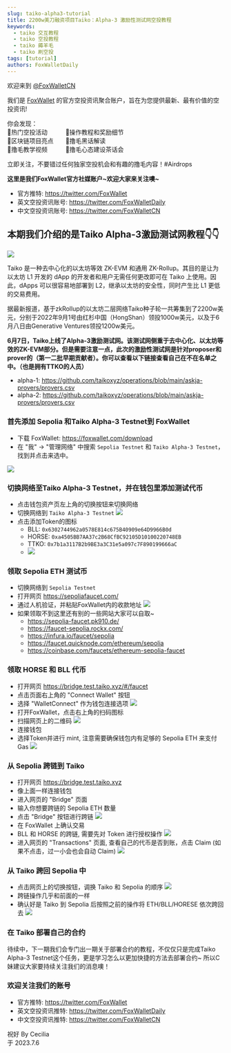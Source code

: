 ```yaml
---
slug: taiko-alpha3-tutorial
title: 2200w美刀融资项目Taiko：Alpha-3 激励性测试网空投教程
keywords:
  - taiko 交互教程
  - taiko 空投教程
  - taiko 薅羊毛
  - taiko 刷空投
tags: [tutorial]
authors: FoxWalletDaily
---
```


欢迎来到 [@FoxWalletCN](https://twitter.com/FoxWalletCN)

我们是 [FoxWallet](https://foxwallet.com) 的官方空投资讯聚合账户，旨在为您提供最新、最有价值的空投资讯! 

你会发现：  
🚀热门空投活动&emsp;&emsp;&emsp;🚀操作教程和奖励细节  
🚀区块链项目亮点&emsp;&emsp;🚀撸毛黑话解读  
🚀撸毛教学视频&emsp;&emsp;&emsp;🚀撸毛心态建设茶话会  

立即关注，不要错过任何独家空投机会和有趣的撸毛内容！#Airdrops

**这里是我们FoxWallet官方社媒账户~欢迎大家来关注噢~**
* 官方推特: https://twitter.com/FoxWallet
* 英文空投资讯账号: https://twitter.com/FoxWalletDaily
* 中文空投资讯账号: https://twitter.com/FoxWalletCN

## 本期我们介绍的是Taiko Alpha-3激励测试网教程👇👇
![](/img/blog/taiko-alpha3-tutorial/1.webp)

Taiko 是一种去中心化的以太坊等效 ZK-EVM 和通用 ZK-Rollup。其目的是让为以太坊 L1 开发的 dApp 的开发者和用户无需任何更改即可在 Taiko 上使用。因此，dApps 可以很容易地部署到 L2，继承以太坊的安全性，同时产生比 L1 更低的交易费用。

据最新报道，基于zkRollup的以太坊二层网络Taiko种子轮一共筹集到了2200w美元，分别于2022年9月1号由红杉中国（HongShan）领投1000w美元，以及于6月八日由Generative Ventures领投1200w美元。

**6月7日，Taiko上线了Alpha-3激励测试网。该测试网侧重于去中心化、以太坊等效的ZK-EVM部分。但是需要注意一点，此次的激励性测试网是针对proposer和prover的（第一二批早期贡献者）。你可以查看以下链接查看自己在不在名单之中。（也是拥有TTKO的人员）**
* alpha-1: https://github.com/taikoxyz/operations/blob/main/askja-provers/provers.csv
* alpha-2: https://github.com/taikoxyz/operations/blob/main/askja-provers/provers.csv

### 首先添加 Sepolia 和Taiko Alpha-3 Testnet到 FoxWallet
* 下载 FoxWallet: https://foxwallet.com/download
* 在 "我" -> "管理网络" 中搜索 `Sepolia Testnet` 和 `Taiko Alpha-3 Testnet`，找到并点击来选中。

![](/img/blog/taiko-alpha3-tutorial/2.webp)

### 切换网络至Taiko Alpha-3 Testnet，并在钱包里添加测试代币
* 点击钱包资产页左上角的切换按钮来切换网络
* 切换网络到 `Taiko Alpha-3 Testnet`
![](/img/blog/taiko-alpha3-tutorial/2-1.webp)
* 点击添加Token的图标
    * BLL: `0x6302744962a0578E814c675B40909e64D9966B0d`
    * HORSE: `0xa4505BB7AA37c2B68CfBC92105D10100220748EB`
    * TTKO: `0x7b1a3117B2b9BE3a3C31e5a097c7F890199666aC`
    * ![](/img/blog/taiko-alpha3-tutorial/3.webp)

### 领取 Sepolia ETH 测试币
* 切换网络到 `Sepolia Testnet`
* 打开网页 https://sepoliafaucet.com/
* 通过人机验证，并粘贴FoxWallet内的收款地址
![](/img/blog/taiko-alpha3-tutorial/4.webp)
* 如果领取不到这里还有别的一些网站大家可以自取~
    * https://sepolia-faucet.pk910.de/
    * https://faucet-sepolia.rockx.com/
    * https://infura.io/faucet/sepolia
    * https://faucet.quicknode.com/ethereum/sepolia
    * https://coinbase.com/faucets/ethereum-sepolia-faucet

### 领取 HORSE 和 BLL 代币
* 打开网页 https://bridge.test.taiko.xyz/#/faucet 
* 点击页面右上角的 "Connect Wallet" 按钮
* 选择 "WalletConnect" 作为钱包连接选项
![](/img/blog/taiko-alpha3-tutorial/5.webp)
* 打开FoxWallet，点击右上角的扫码图标
* 扫描网页上的二维码
![](/img/blog/taiko-alpha3-tutorial/6.webp)
* 连接钱包
* 选择Token并进行 mint, 注意需要确保钱包内有足够的 Sepolia ETH 来支付 Gas
![](/img/blog/taiko-alpha3-tutorial/7.webp)

### 从 Sepolia 跨链到 Taiko
* 打开网页 https://bridge.test.taiko.xyz
* 像上面一样连接钱包
* 进入网页的 "Bridge" 页面
* 输入你想要跨链的 Sepolia ETH 数量
* 点击 "Bridge" 按钮进行跨链
![](/img/blog/taiko-alpha3-tutorial/9.webp)
* 在 FoxWallet 上确认交易
* BLL 和 HORSE 的跨链, 需要先对 Token 进行授权操作
![](/img/blog/taiko-alpha3-tutorial/10.webp)
* 进入网页的 "Transactions" 页面, 查看自己的代币是否到账，点击 Claim (如果不点击，过一小会也会自动 Claim)
![](/img/blog/taiko-alpha3-tutorial/11.webp)

### 从 Taiko 跨回 Sepolia 中
* 点击网页上的切换按钮，调换 Taiko 和 Sepolia 的顺序
![](/img/blog/taiko-alpha3-tutorial/12.webp)
* 跨链操作几乎和前面的一样
* 确认好是 Taiko 到 Sepolia 后按照之前的操作将 ETH/BLL/HORESE 依次跨回去
![](/img/blog/taiko-alpha3-tutorial/13.webp)

### 在 Taiko 部署自己的合约
待续中，下一期我们会专门出一期关于部署合约的教程，不仅仅只是完成Taiko Alpha-3 Testnet这个任务，更是学习怎么以更加快捷的方法去部署合约~
所以C妹建议大家要持续关注我们的消息噢！

### 欢迎关注我们的账号
* 官方推特: https://twitter.com/FoxWallet
* 英文空投资讯推特: https://twitter.com/FoxWalletDaily
* 中文空投资讯推特: https://twitter.com/FoxWalletCN

祝好
By Cecilia  
于 2023.7.6






